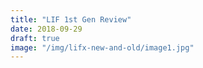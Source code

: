 ```yaml
---
title: "LIF 1st Gen Review"
date: 2018-09-29
draft: true
image: "/img/lifx-new-and-old/image1.jpg"
---
```


